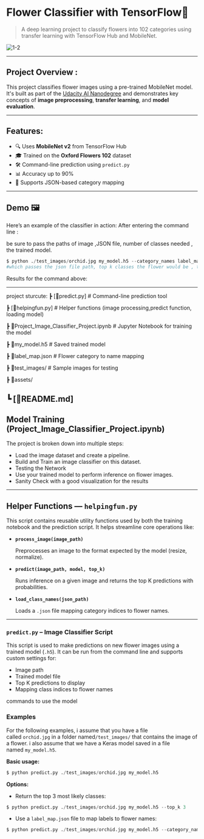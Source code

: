 # Flower Classifier with TensorFlow🌸

> A deep learning project to classify flowers into 102 categories using transfer learning with TensorFlow Hub and MobileNet.


![1-2](https://github.com/user-attachments/assets/4a1d7415-2630-4b50-8695-f20599f30138)


---

## Project Overview :

This project classifies flower images using a pre-trained MobileNet model. It's built as part of the [Udacity AI Nanodegree](https://www.notion.so/%5B%3Chttps://www.udacity.com/course/intro-to-machine-learning-with-tensorflow--ud187%3E%5D(%3Chttps://emc.udacity.com/c/palestine-launchpad-google/catalog/An0jgdK3/i/nd/nd089-ent-google-si%3E)) and demonstrates key concepts of **image preprocessing**, **transfer learning**, and **model evaluation**.

---

## Features:

- 🔍 Uses **MobileNet v2** from TensorFlow Hub
- 🎓 Trained on the **Oxford Flowers 102** dataset
- 🛠️ Command-line prediction using `predict.py`
- 📊 Accuracy up to 90%
- 📁 Supports JSON-based category mapping

---

## Demo 🖼️

Here’s an example of the classifier in action:
After entering the command line :

be sure to pass the paths of image ,JSON file, number of classes needed , the trained model.

```python
$ python ./test_images/orchid.jpg my_model.h5 --category_names label_map.json --top_k 5
#which passes the json file path, top k classes the flower would be , the trained model:

```

Results for the command above:

[](https://github.com/user-attachments/assets/8ecc39b7-e62e-4ba3-a747-2d261941aad1)

[](https://github.com/user-attachments/assets/1aa1892f-2819-4f91-8a66-203bdc0431b3)

---

project sturcute:
┣ [📜predict.py] # Command-line prediction tool

┣ [📜helpingfun.py] # Helper functions (image processing,predict function, loading model)

┣ 📜Project_Image_Classifier_Project.ipynb # Jupyter Notebook for training the model

┣ 📜my_model.h5 # Saved trained model

┣ 📜label_map.json # Flower category to name mapping

┣ 📁test_images/ # Sample images for testing

┣ 📁assets/ 

┗ [📜README.md]
---

## Model Training (Project_Image_Classifier_Project.ipynb)

The project is broken down into multiple steps:

- Load the image dataset and create a pipeline.
- Build and Train an image classifier on this dataset.
- Testing the Network
- Use your trained model to perform inference on flower images.
- Sanity Check with a good visualization for the results

---

## Helper Functions — `helpingfun.py`

This script contains reusable utility functions used by both the training notebook and the prediction script. It helps streamline core operations like:

- **`process_image(image_path)`**
    
    Preprocesses an image to the format expected by the model (resize, normalize).
    
- **`predict(image_path, model, top_k)`**
    
    Runs inference on a given image and returns the top K predictions with probabilities.
    
- **`load_class_names(json_path)`**
    
    Loads a `.json` file mapping category indices to flower names.
    

---

### `predict.py` – Image Classifier Script

This script is used to make predictions on new flower images using a trained model (`.h5`). It can be run from the command line and supports custom settings for:

- Image path
- Trained model file
- Top K predictions to display
- Mapping class indices to flower names

commands to use the model

### **Examples**

For the following examples, i assume that you have a file called `orchid.jpg` in a folder named`/test_images/` that contains the image of a flower. i also assume that we have a Keras model saved in a file named `my_model.h5`.

**Basic usage:**

```python
$ python predict.py ./test_images/orchid.jpg my_model.h5

```

**Options:**

- Return the top 3 most likely classes:

```python
$ python predict.py ./test_images/orchid.jpg my_model.h5 --top_k 3

```

- Use a `label_map.json` file to map labels to flower names:

```python
$ python predict.py ./test_images/orchid.jpg my_model.h5 --category_names label_map.json

```
